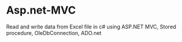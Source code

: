 # Asp.net-MVC
Read and write data from Excel file in c# using ASP.NET MVC, Stored procedure, OleDbConnection, ADO.net
